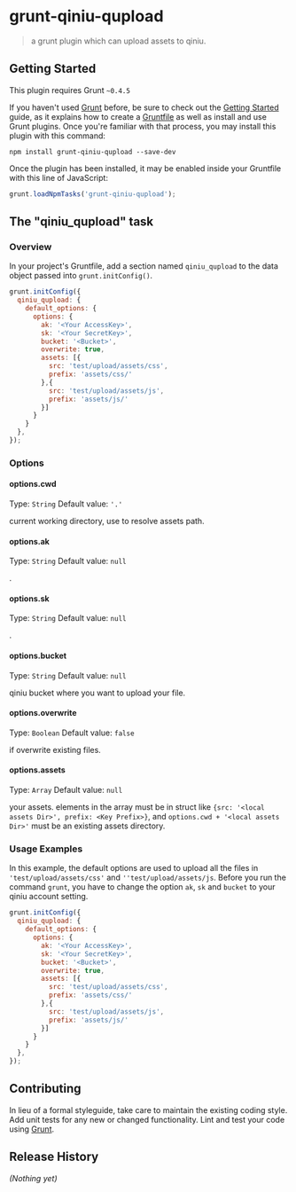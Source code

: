 # grunt-qiniu-qupload

> a grunt plugin which can upload assets to qiniu.

## Getting Started
This plugin requires Grunt `~0.4.5`

If you haven't used [Grunt](http://gruntjs.com/) before, be sure to check out the [Getting Started](http://gruntjs.com/getting-started) guide, as it explains how to create a [Gruntfile](http://gruntjs.com/sample-gruntfile) as well as install and use Grunt plugins. Once you're familiar with that process, you may install this plugin with this command:

```shell
npm install grunt-qiniu-qupload --save-dev
```

Once the plugin has been installed, it may be enabled inside your Gruntfile with this line of JavaScript:

```js
grunt.loadNpmTasks('grunt-qiniu-qupload');
```

## The "qiniu_qupload" task

### Overview
In your project's Gruntfile, add a section named `qiniu_qupload` to the data object passed into `grunt.initConfig()`.

```js
grunt.initConfig({
  qiniu_qupload: {
    default_options: {
      options: {
        ak: '<Your AccessKey>',
        sk: '<Your SecretKey>',
        bucket: '<Bucket>',
        overwrite: true,
        assets: [{
          src: 'test/upload/assets/css',
          prefix: 'assets/css/'
        },{
          src: 'test/upload/assets/js',
          prefix: 'assets/js/'
        }]
      }
    }
  },
});
```

### Options

#### options.cwd
Type: `String`
Default value: `'.'`

current working directory, use to resolve assets path.

#### options.ak
Type: `String`
Default value: `null`

<Your AccessKey>.

#### options.sk
Type: `String`
Default value: `null`

<Your AccessKey>.

#### options.bucket
Type: `String`
Default value: `null`

qiniu bucket where you want to upload your file.

#### options.overwrite
Type: `Boolean`
Default value: `false`

if overwrite existing files.

#### options.assets
Type: `Array`
Default value: `null`

your assets. elements in the array must be in struct like `{src: '<local assets Dir>', prefix: <Key Prefix>}`, and `options.cwd + '<local assets Dir>'` must be an existing assets directory.

### Usage Examples

In this example, the default options are used to upload all the files in `'test/upload/assets/css'` and `''test/upload/assets/js`. Before you run the command `grunt`, you have to change the option `ak`, `sk` and `bucket` to your qiniu account setting.

```js
grunt.initConfig({
  qiniu_qupload: {
    default_options: {
      options: {
        ak: '<Your AccessKey>',
        sk: '<Your SecretKey>',
        bucket: '<Bucket>',
        overwrite: true,
        assets: [{
          src: 'test/upload/assets/css',
          prefix: 'assets/css/'
        },{
          src: 'test/upload/assets/js',
          prefix: 'assets/js/'
        }]
      }
    }
  },
});
```

## Contributing
In lieu of a formal styleguide, take care to maintain the existing coding style. Add unit tests for any new or changed functionality. Lint and test your code using [Grunt](http://gruntjs.com/).

## Release History
_(Nothing yet)_
